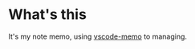 # What's this

It's my note memo, using [vscode-memo](https://github.com/svsool/vscode-memo) to managing.